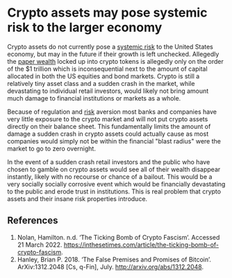 # Crypto assets may pose systemic risk to the larger economy

Crypto assets do not currently pose a [systemic risk](../concepts/systemic-risk.md) to the United States economy, but may in the future if their growth is left unchecked. Allegedly the [paper wealth](paper-wealth.md) locked up into crypto tokens is allegedly only on the order of the $1 trillion which is inconsequential next to the amount of capital allocated in both the US equities and bond markets. Crypto is still a relatively tiny asset class and a sudden crash in the market, while devastating to individual retail investors, would likely not bring amount much damage to financial institutions or markets as a whole. 

Because of regulation and [risk](risk.md) aversion most banks and companies have very little exposure to the crypto market and will not put crypto assets directly on their balance sheet. This fundamentally limits the amount of damage a sudden crash in crypto assets could actually cause as most companies would simply not be within the financial "blast radius" were the market to go to zero overnight.

In the event of a sudden crash retail investors and the public who have chosen to gamble on crypto assets would see all of their wealth disappear instantly, likely with no recourse or chance of a bailout. This would be a very socially socially corrosive event which would be financially devastating to the public and erode trust in institutions. This is real problem that crypto assets and their insane risk properties introduce.

## References
1. Nolan, Hamilton. n.d. ‘The Ticking Bomb of Crypto Fascism’. Accessed 21 March 2022. https://inthesetimes.com/article/the-ticking-bomb-of-crypto-fascism.
1. Hanley, Brian P. 2018. ‘The False Premises and Promises of Bitcoin’. ArXiv:1312.2048 [Cs, q-Fin], July. http://arxiv.org/abs/1312.2048.